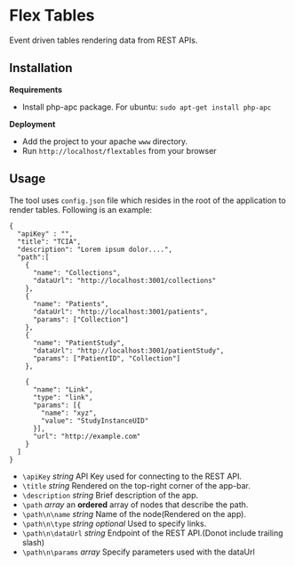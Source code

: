 # Flex Tables

Event driven tables rendering data from REST APIs.


## Installation
**Requirements**

* Install php-apc package. For ubuntu: ``sudo apt-get install php-apc``

**Deployment**

* Add the project to your apache ``www`` directory.
* Run ```http://localhost/flextables``` from your browser

## Usage
The tool uses ``config.json`` file which resides in the root of the application to render tables.
Following is an example:

```
{
  "apiKey" : "",
  "title": "TCIA",
  "description": "Lorem ipsum dolor....",
  "path":[
    {
      "name": "Collections",
      "dataUrl": "http://localhost:3001/collections"
    },
    {
      "name": "Patients",
      "dataUrl": "http://localhost:3001/patients",
      "params": ["Collection"] 
    },
    {
      "name": "PatientStudy",
      "dataUrl": "http://localhost:3001/patientStudy",
      "params": ["PatientID", "Collection"]
    },

    {
      "name": "Link",
      "type": "link",
      "params": [{
        "name": "xyz",
        "value": "StudyInstanceUID"
      }],
      "url": "http://example.com"
    }
  ]
}
```

* ``\apiKey`` *string* API Key used for connecting to the REST API.
* ``\title`` *string*  Rendered on the top-right corner of the app-bar.
* ``\description`` *string* Brief description of the app.
* ``\path`` *array* an **ordered** array of nodes that describe the path.
* ``\path\n\name`` *string* Name of the node(Rendered on the app).
* ``\path\n\type`` *string* *optional* Used to specify links.
* ``\path\n\dataUrl`` *string* Endpoint of the REST API.(Donot include trailing slash)
* ``\path\n\params`` *array* Specify parameters used with the dataUrl
